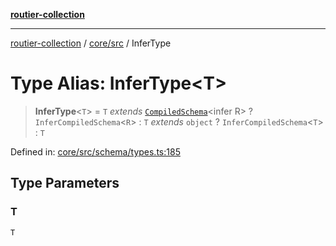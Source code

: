 [**routier-collection**](../../../README.md)

***

[routier-collection](../../../README.md) / [core/src](../README.md) / InferType

# Type Alias: InferType\<T\>

> **InferType**\<`T`\> = `T` *extends* [`CompiledSchema`](CompiledSchema.md)\<infer R\> ? `InferCompiledSchema`\<`R`\> : `T` *extends* `object` ? `InferCompiledSchema`\<`T`\> : `T`

Defined in: [core/src/schema/types.ts:185](https://github.com/Agrejus/routier/blob/ae307d61bf9883ec014a438be7cbd96d2060d092/core/src/schema/types.ts#L185)

## Type Parameters

### T

`T`

